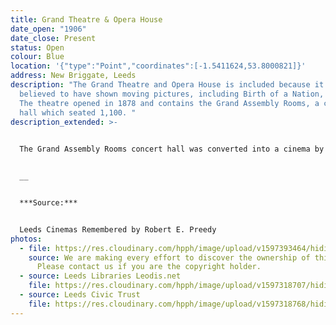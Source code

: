 ```yaml
---
title: Grand Theatre & Opera House
date_open: "1906"
date_close: Present
status: Open
colour: Blue
location: '{"type":"Point","coordinates":[-1.5411624,53.8000821]}'
address: New Briggate, Leeds
description: "The Grand Theatre and Opera House is included because it is
  believed to have shown moving pictures, including Birth of a Nation, in 1917.
  The theatre opened in 1878 and contains the Grand Assembly Rooms, a concert
  hall which seated 1,100. "
description_extended: >-
  

  The Grand Assembly Rooms concert hall was converted into a cinema by New Century Pictures, later becoming known as The Plaza - see separate listing. This venue is now called the Howard Assembly Rooms. 


  __


  ***Source:***


  Leeds Cinemas Remembered by Robert E. Preedy
photos:
  - file: https://res.cloudinary.com/hpph/image/upload/v1597393464/hidinginplainsight/Grand_Theatre_Opera_House_2003213_51559085.jpg
    source: We are making every effort to discover the ownership of this photo.
      Please contact us if you are the copyright holder.
  - source: Leeds Libraries Leodis.net
    file: https://res.cloudinary.com/hpph/image/upload/v1597318707/hidinginplainsight/Grand_Theatre_Opera_House_Leeds_Libraries_20021216_29047793.jpg
  - source: Leeds Civic Trust
    file: https://res.cloudinary.com/hpph/image/upload/v1597318768/hidinginplainsight/Grand_Theatre_Opera_House_Leeds_Civic_Trust_2003213_51559085.jpg
---
```

